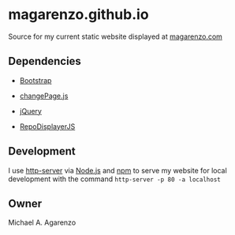 # magarenzo.github.io

Source for my current static website displayed at [magarenzo.com](https://magarenzo.com)

## Dependencies

* [Bootstrap](https://getbootstrap.com/)

* [changePage.js](https://github.com/magarenzo/changePage.js)

* [jQuery](https://jquery.com/)

* [RepoDisplayerJS](https://github.com/magarenzo/RepoDisplayerJS)

## Development

I use [http-server](https://www.npmjs.com/package/http-server) via [Node.js](https://nodejs.org/en/) and [npm](https://www.npmjs.com/) to serve my website for local development with the command `http-server -p 80 -a localhost`

## Owner

Michael A. Agarenzo
